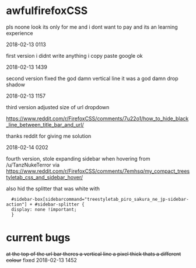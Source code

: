 # awfulfirefoxCSS

pls noone look its only for me and i dont want to pay and its an learning experience

2018-02-13 0113

first version i didnt write anything i copy paste google ok

2018-02-13 1439

second version fixed the god damn vertical line it was a god damn drop shadow

2018-02-13 1157

third version adjusted size of url dropdown 

https://www.reddit.com/r/FirefoxCSS/comments/7u22o1/how_to_hide_black_line_between_title_bar_and_url/

thanks reddit for giving me solution

2018-02-14 0202

fourth version, stole expanding sidebar when hovering from /u/TanzNukeTerror via https://www.reddit.com/r/FirefoxCSS/comments/7emhsq/my_compact_treestyletab_css_and_sidebar_hover/

also hid the splitter that was white with 

      #sidebar-box[sidebarcommand="treestyletab_piro_sakura_ne_jp-sidebar-action"] + #sidebar-splitter {
      display: none !important;
      }

# current bugs

   ~~at the top of the url bar theres a vertical line a pixel thick thats a different colour~~
   fixed 2018-02-13 1452
